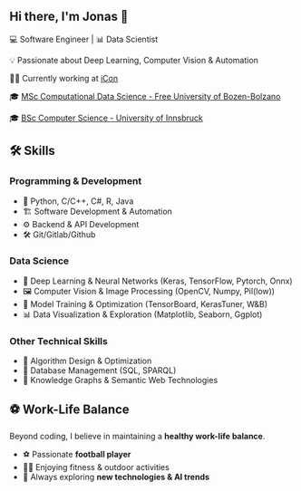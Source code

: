 ## Hi there, I'm Jonas 👋
💻 Software Engineer | 📊 Data Scientist  

💡 Passionate about Deep Learning, Computer Vision & Automation

👨‍💻 Currently working at [iCon](https://www.icon.bz.it/) 

🎓 [MSc Computational Data Science - Free University of Bozen-Bolzano](https://www.unibz.it/en/faculties/engineering/master-computing-data-science/) 

🎓 [BSc Computer Science - University of Innsbruck](https://www.uibk.ac.at/de/studien/ba-informatik/)
 

## 🛠 Skills  
### **Programming & Development**  
- 🐍 Python, C/C++, C#, R, Java
- 🏗️ Software Development & Automation  
- ⚙️ Backend & API Development
- 🛠️ Git/Gitlab/Github

### **Data Science**  
- 🤖 Deep Learning & Neural Networks (Keras, TensorFlow, Pytorch, Onnx)
- 🖼️ Computer Vision & Image Processing (OpenCV, Numpy, Pil(low))
- 🎯 Model Training & Optimization (TensorBoard, KerasTuner, W&B)  
- 📊 Data Visualization & Exploration (Matplotlib, Seaborn, Ggplot)  

### **Other Technical Skills**  
- 🔄 Algorithm Design & Optimization  
- 📡 Database Management (SQL, SPARQL)  
- 🔗 Knowledge Graphs & Semantic Web Technologies


## ⚽ Work-Life Balance  
Beyond coding, I believe in maintaining a **healthy work-life balance**.  
- ⚽ Passionate **football player**
- 🏋️‍♂️ Enjoying fitness & outdoor activities  
- 🚀 Always exploring **new technologies & AI trends** 
